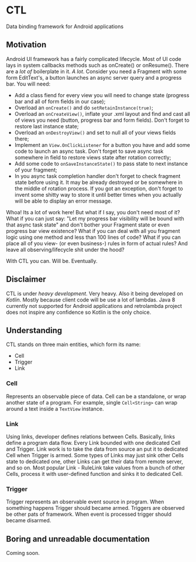 # CTL
Data binding framework for Android applications

## Motivation
Android UI framework has a fairly complicated lifecycle. Most of UI code lays in system callbacks methods such as onCreate() or onResume(). There are a _lot of_ boilerplate in it. _A lot_.
 Consider you need a Fragment with some form EditText's, a button launches an async server query and a progress bar.
 You will need:
- Add a class fiend for every view you will need to change state (progress bar and all of form fields in our case);
- Overload an ```onCreate()``` and do ```setRetainInstance(true)```;
- Overload an ```onCreateView()```, inflate your .xml layout and find and cast all of views you need (button, progress bar and form fields). Don't forget to restore last instance state;
- Overload an ```onDestroyView()``` and set to null all of your views fields there;
- Implement an ```View.OnClickListener``` for a button you have and add some code to launch an async task. Don't forget to save async task somewhere in field to restore views state after rotation correctly;
- Add some code to ```onSaveInstanceState()``` to pass state to next instance of your fragment;
- In you async task completion handler don't forget to check fragment state before using it. It may be already destroyed or be somewhere in the middle of rotation process. If you got an exception, don't forget to invent some shitty way to store it until better times when you actually will be able to display an error message.

Whoa! Its a lot of work here! But what if I say, you don't need most of it?
What if you can just say: "Let my progress bar visibility will be bound with that async task state" and don't bother your Fragment state or even progress bar view existence?
What if you can deal with all you fragment logic using one method and less than 100 lines of code?
What if you can place all of you view- (or even business-) rules in form of actual rules? And leave all observing/lifecycle shit under the hood?

With CTL you can. Will be. Eventually.

## Disclaimer
CTL is under _heavy development_. Very heavy. Also it being developed on _Kotlin_. Mostly because client code will be use a lot of lambdas.
Java 8 currently not supported for Android applications and retrolambda project does not inspire any confidence so Kotlin is the only choice.

## Understanding
CTL stands on three main entities, which form its name:
- Cell
- Trigger
- Link

### Cell
Represents an observable piece of data. Cell can be a standalone, or wrap another state of a program.
For example, single ```Cell<String>``` can wrap around a text inside a ```TextView``` instance.

### Link
Using links, developer defines relations between Cells. Basically, links define a program data flow.
Every Link bounded with one dedicated Cell and Trigger. Link work is to take the data from source an put it to dedicated Cell when Trigger is armed.
Some types of Links may just sink other Cells state to dedicated one, other Links can get their data from remote server, and so on.
Most popular Link - RuleLink take values from a bunch of other Cells, process it with user-defined function and sinks it to dedicated Cell.

### Trigger
Trigger represents an observable event source in program. When something happens Trigger should became armed. Triggers are observed be other pats of framework.
When event is processed trigger should became disarmed.

## Boring and unreadable documentation
Coming soon.